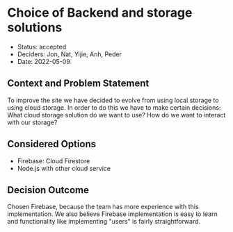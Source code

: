 # Choice of Backend and storage solutions

* Status: accepted
* Deciders: Jon, Nat, Yijie, Anh, Peder
* Date: 2022-05-09 

## Context and Problem Statement

To improve the site we have decided to evolve from using local storage to using cloud storage. In order to do this we have to make certain decisions: What cloud storage solution do we want to use? How do we want to interact with our storage?

## Considered Options

* Firebase: Cloud Firestore
* Node.js with other cloud service


## Decision Outcome

Chosen Firebase, because the team has more experience with this implementation. We also believe Firebase implementation is easy to learn and functionality like implementing "users" is fairly straightforward. 


